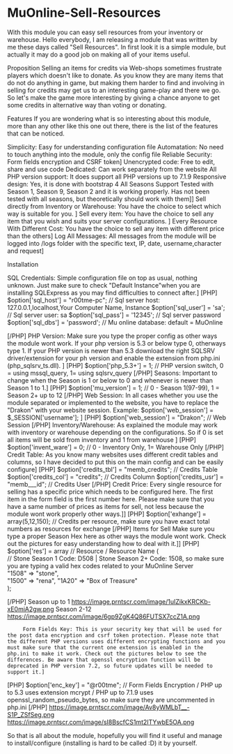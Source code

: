 # MuOnline-Sell-Resources
With this module you can easy sell resources from your inventory or warehouse. 
Hello everybody, I am releasing a module that was written by me these days called "Sell Resources". In first look it is a simple module, but actually it may do a good job on making all of your items useful. 

Proposition
Selling an items for credits via Web-shops sometimes frustrate players which doesn't like to donate. As you know they are many items that do not do anything in game, but making them harder to find and involving in selling for credits may get us to an interesting game-play and there we go. So let's make the game more interesting by giving a chance anyone to get some credits in alternative way than voting or donating.

Features
If you are wondering what is so interesting about this module, more than any other like this one out there, there is the list of the features that can be noticed.

   
 Simplicity: Easy for understanding configuration file
     Automatation: No need to touch anything into the module, only the config file
     Reliable Security: Form fields encryption and CSRF token] 
     Unencrypted code: Free to edit, share and use code 
     Dedicated: Can work separately from the website 
     All PHP version support: It does support all PHP versions up to 7.1.9
     Responsive design: Yes, it is done with bootstrap 4 
     All Seasons Support   Tested with Season 1, Season 9, Season 2 and it is working properly. Has not been tested with all seasons, but theoretically should work with them]]
         Sell directly from Inventory or Warehouse: You have the choice to select which way is suitable for you. ]
         Sell every item: You have the choice to sell any item that you wish and suits your server configurations. ]
         Every Resource With Different Cost: You have the choice to sell any item with different price than the others]
         Log All Messages: All messages from the module will be logged into /logs folder with the specific text, IP, date, username,character and request]


Installation

   
SQL Credentials: Simple configuration file on top as usual, nothing unknown. Just make sure to check "Default Instance"when you are installing SQLExpress as you may find difficulties to connect after.]
[PHP]
$option['sql_host']       = "r00tme-pc";          // Sql server host: 127.0.0.1,localhost,Your Computer Name, Instance
$option['sql_user']       = 'sa';                 // Sql server user: sa
$option['sql_pass']       = '12345';              // Sql server password
$option['sql_dbs']        = 'password';           // Mu online database: default = MuOnline

[/PHP]
     PHP Version: Make sure you type the proper config as other ways the module wont work. If your php version is 5.3 or below type 0, otherways type 1. 
If your PHP version is newer than 5.3 download the right SQLSRV driver/extension for your ph version and enable the extension from php.ini (php_sqlsrv_ts.dll). ]
[PHP]
$option['php_5.3+']       = 1;                    // PHP version switch, 0 = using mssql_query, 1= using sqlsrv_query 
[/PHP]
     Seasons: Important to change when the Season is 1 or below to 0 and whenever is newer than Season 1 to 1.] 
[PHP]
$option['mu_version']     = 1;                    // 0 - Season 1(97-99), 1 = Season 2+ up to 12
[/PHP]
     Web Session: In all cases whether you use the module separated or implemented to the website, you have to replace the "Drakon" with your website session. Example: $option['web_session']    = $_SESSION['username']; ]
[PHP]
$option['web_session']    = "Drakon";             // Web Session
[/PHP]
     Inventory/Warehouse: As explained the module may work with inventory or warehouse depending on the configurations. So  if 0 is set all items will be sold from inventory and 1 from warehouse ]
[PHP]
$option['invent_ware']    = 0;                    // 0 - Inventory Only, 1= Warehouse Only 
[/PHP]
     Credit Table: As you know many websites uses different credit tables and columns, so I have decided to put this on the main config and can be easily configure]
[PHP]
$option['credits_tbl']    = "memb_credits";       // Credits Table
$option['credits_col']    = "credits";            // Credits Column
$option['credits_usr']    = "memb___id";          // Credits User
[/PHP]
     Credit Price: Every single resource for selling has a specific price which needs to be configured here. The first item in the form field is the first number here. Please make sure that you have a same number of prices as items for sell, not less because the module wont work properly other ways.]]
[PHP]
$option['exhange']        = array(5,12,150);      // Credits per resource, make sure you have exact total numbers as resources for exchange 
[/PHP]
     Items for Sell   Make sure you type a proper Season Hex here as other ways the module wont work. Check out the pictures for easy understanding how to deal with it.]]
[PHP]
$option['res']            = array                 // Resource / Resource Name 
       (  
// Stone Season 1 Code: D508  | Stone Season 2+ Code: 1508, so make sure you are typing a valid hex codes related to your MuOnline Server	   
        "1508" => "stone",                        
	"1500" => "rena", 
        "1A20" => "Box of Treasure"		
		);                                        

[/PHP]
Season up to 1
https://image.prntscr.com/image/1uIZikxKRCKb-xE0miA2gw.png
Season 2-12
https://image.prntscr.com/image/6gp9ZgK4Q86FUTSX7ccZ1A.png

         Form Fields Key: This is your security key that will be used for the post data encryption and csrf token protection. Please note that the different PHP versions uses different encrypting functions and you must make sure that the current one extension is enabled in the php.ini to make it work. Check out the pictures below to see the differences. Be aware that openssl encryption function will be deprecated in PHP version 7.2, so future updates will be needed to support it.]
[PHP]
$option['enc_key']        = "@r00tme";           // Form Fields Encryption / PHP up to 5.3 uses extension mcrypt / PHP up to 7.1.9 uses openssl_random_pseudo_bytes, so make sure they are uncommented in php.ini
[/PHP]
https://image.prntscr.com/image/Av8yWMLbT__-S1P_ZSfSeg.png
https://image.prntscr.com/image/sI8BscfCS1mt2ITYwbE5OA.png


So that is all about the module, hopefully you will find it useful and manage to install/configure (installing is hard to be called :D) it by yourself. 


